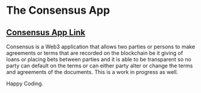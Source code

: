 # The Consensus App

## [Consensus App Link]((https://consensusapp.vercel.app/))
Consensus is a Web3 application that allows two parties or persons to make agreements or terms that are recorded on the blockchain be it giving of loans or placing bets between parties and it is able to be transparent so no party can default on the terms or can either party alter or change the terms and agreements of the documents.
This is a work in progress as well.

Happy Coding.
